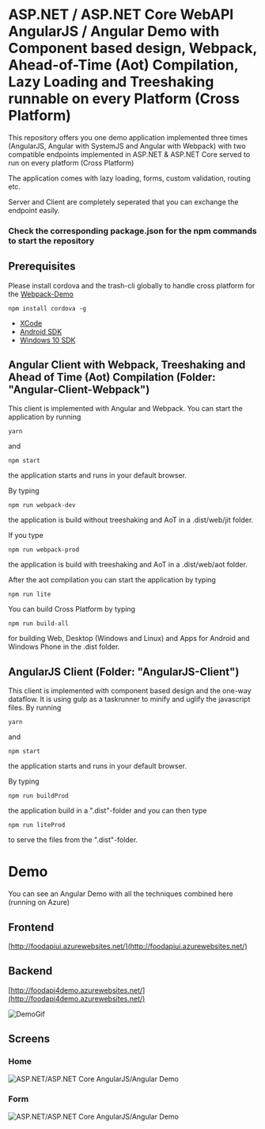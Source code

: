 # ASP.NET / ASP.NET Core WebAPI AngularJS / Angular Demo with Component based design, Webpack, Ahead-of-Time (Aot) Compilation, Lazy Loading and Treeshaking runnable on every Platform (Cross Platform)

This repository offers you one demo application implemented three times (AngularJS, Angular with SystemJS and Angular with Webpack) with two compatible endpoints implemented in ASP.NET & ASP.NET Core served to run on every platform (Cross Platform)

The application comes with lazy loading, forms, custom validation, routing etc.

Server and Client are completely seperated that you can exchange the endpoint easily.

### Check the corresponding package.json for the npm commands to start the repository

## Prerequisites 

Please install cordova and the trash-cli globally to handle cross platform for the [Webpack-Demo](https://github.com/FabianGosebrink/ASPNET-ASPNETCore-Angular-Webpack/tree/master/Angular-Client-Webpack)

```npm install cordova -g```

* [XCode](https://developer.apple.com/xcode/download/)
* [Android SDK](https://developer.android.com/sdk/index.html)
* [Windows 10 SDK](https://dev.windows.com/en-us/downloads/windows-10-sdk)

## Angular Client with Webpack, Treeshaking and Ahead of Time (Aot) Compilation (Folder: "Angular-Client-Webpack")

This client is implemented with Angular and Webpack. You can start the application by running

```yarn```

and 

```npm start```

the application starts and runs in your default browser.

By typing 

```npm run webpack-dev```

the application is build without treeshaking and AoT in a .dist/web/jit folder.

If you type

```npm run webpack-prod```

the application is build with treeshaking and AoT in a .dist/web/aot folder.

After the aot compilation you can start the application by typing

`npm run lite`

You can build Cross Platform by typing

```npm run build-all```

for building Web, Desktop (Windows and Linux) and Apps for Android and Windows Phone in the .dist folder.

## AngularJS Client (Folder: "AngularJS-Client")

This client is implemented with component based design and the one-way dataflow. It is using gulp as a taskrunner to minify and uglify the javascript files. By running 

```yarn```

and 

```npm start```

the application starts and runs in your default browser.

By typing 

```npm run buildProd```

the application build in a ".dist"-folder and you can then type 

```npm run liteProd```

to serve the files from the ".dist"-folder.



# Demo

You can see an Angular Demo with all the techniques combined here (running on Azure)

## Frontend

[http://foodapiui.azurewebsites.net/](http://foodapiui.azurewebsites.net/)

## Backend
[http://foodapi4demo.azurewebsites.net/](http://foodapi4demo.azurewebsites.net/)

![DemoGif](.github/foodApiAzure.gif)

## Screens

### Home

![ASP.NET/ASP.NET Core AngularJS/Angular Demo](.github/screen1.jpg "Screen1")

### Form

![ASP.NET/ASP.NET Core AngularJS/Angular Demo](.github/screen2.jpg "Screen2")
